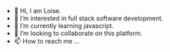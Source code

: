 - 👋 Hi, I am Loise.
- 👀 I’m interested in full stack software development.
- 🌱 I’m currently learning javascript.
- 💞️ I’m looking to collaborate on this platform.
- 📫 How to reach me ...

<!---
LoiseMulwa/LoiseMulwa is a ✨ special ✨ repository because its `README.md` (this file) appears on your GitHub profile.
You can click the Preview link to take a look at your changes.
--->
